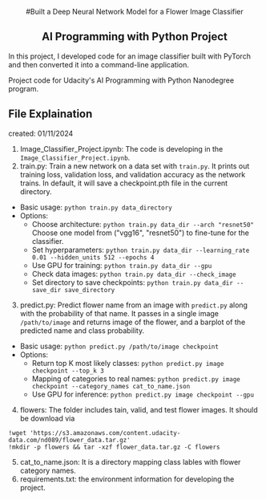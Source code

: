 <p align="center">#Built a Deep Neural Network Model for a Flower Image Classifier</p>
<h2 style="text-align: center;">AI Programming with Python Project</h2>

In this project, I developed code for an image classifier built with PyTorch and then converted it into a command-line application.

Project code for Udacity's AI Programming with Python Nanodegree program. 

## File Explaination
created: 01/11/2024

1. Image_Classifier_Project.ipynb: The code is developing in the `Image_Classifier_Project.ipynb`.
2. train.py: Train a new network on a data set with `train.py`. It prints out training loss, validation loss, and validation accuracy as the network trains. In default, it will save a checkpoint.pth file in the current directory.
* Basic usage: `python train.py data_directory`
* Options: 
    * Choose architecture: `python train.py data_dir --arch "resnet50" ` Choose one model from ("vgg16", "resnet50") to fine-tune for the classifier. 
    * Set hyperparameters: `python train.py data_dir --learning_rate 0.01 --hidden_units 512 --epochs 4`  
    * Use GPU for training: `python train.py data_dir --gpu`
    * Check data images: `python train.py data_dir --check_image`
    * Set directory to save checkpoints: `python train.py data_dir --save_dir save_directory` 
3. predict.py: Predict flower name from an image with `predict.py` along with the probability of that name. It passes in a single image `/path/to/image` and returns image of the flower, and a barplot of the predicted name and class probability.
* Basic usage: `python predict.py /path/to/image checkpoint`
* Options: 
    * Return top K most likely classes: `python predict.py image checkpoint --top_k 3`
    * Mapping of categories to real names: `python predict.py image checkpoint --category_names cat_to_name.json`
    * Use GPU for inference: `python predict.py image checkpoint --gpu`
4. flowers: The folder includes tain, valid, and test flower images. It should be download via 
```
!wget 'https://s3.amazonaws.com/content.udacity-data.com/nd089/flower_data.tar.gz'
!mkdir -p flowers && tar -xzf flower_data.tar.gz -C flowers
```
5. cat_to_name.json: It is a directory mapping class lables with flower category names.
6. requirements.txt: the environment information for developing the project.

